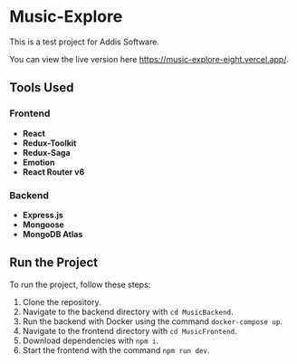 # Music-Explore

This is a test project for Addis Software.

You can view the live version here https://music-explore-eight.vercel.app/.

## Tools Used

### Frontend

- **React**
- **Redux-Toolkit**
- **Redux-Saga**
- **Emotion**
- **React Router v6**

### Backend

- **Express.js**
- **Mongoose**
- **MongoDB Atlas**

## Run the Project

To run the project, follow these steps:

1. Clone the repository.
2. Navigate to the backend directory with `cd MusicBackend`.
3. Run the backend with Docker using the command `docker-compose up`.
4. Navigate to the frontend directory with `cd MusicFrontend`.
5. Download dependencies with `npm i`.
6. Start the frontend with the command `npm run dev`.
